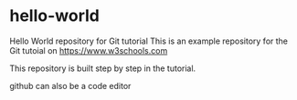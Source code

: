 # hello-world
Hello World repository for Git tutorial
This is an example repository for the Git tutoial on https://www.w3schools.com

This repository is built step by step in the tutorial.

github can also be a code editor

